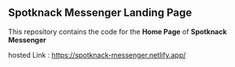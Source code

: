 ## Spotknack Messenger Landing Page

This repository contains the code for the **Home Page** of **Spotknack Messenger**

 hosted Link : https://spotknack-messenger.netlify.app/

